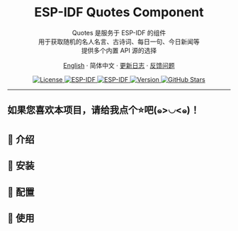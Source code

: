 <!-- markdownlint-disable MD033 MD036 MD041 -->

<h1 align="center">ESP-IDF Quotes Component</h1>

<p align="center">
Quotes 是服务于 ESP-IDF 的组件<br/>
用于获取随机的名人名言、古诗词、每日一句、今日新闻等<br/>
提供多个内置 API 源的选择
</p>

<p align="center">
<a href="./README_en_US.md">English</a>
· 简体中文
· <a href="https://github.com/MDLZCOOL/quotes/releases">更新日志</a>
· <a href="https://github.com/MDLZCOOL/quotes/issues">反馈问题</a>
</p>

<p align="center">
  <a href="./LICENSE.txt">
    <img alt="License" src="https://img.shields.io/badge/License-MIT-blue.svg" />
  </a>
  <a href="https://docs.espressif.com/projects/esp-idf/">
    <img alt="ESP-IDF" src="https://img.shields.io/badge/ESP--IDF-v5.3+-orange.svg" />
  </a>
  <a href="https://www.espressif.com/">
    <img alt="ESP-IDF" src="https://img.shields.io/badge/Platform-ESP--IDF-green.svg" />
  </a>
  <a href="">
    <img alt="Version" src="https://img.shields.io/badge/Version-v0.0.1-brightgreen.svg" />
  </a>
  <a href="https://github.com/NingZiXi/weather/stargazers">
    <img alt="GitHub Stars" src="https://img.shields.io/github/stars/MDLZCOOL/quotes.svg?style=social&label=Stars" />
  </a>
</p>

---

## 如果您喜欢本项目，请给我点个⭐吧(๑>◡<๑)！

## 📖 介绍

## 🔔 安装

## 📣 配置

## 🎉 使用
